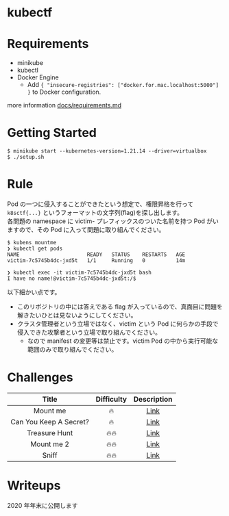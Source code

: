 # kubectf

# Requirements

* minikube
* kubectl
* Docker Engine
  * Add `{ "insecure-registries": ["docker.for.mac.localhost:5000"] }` to Docker configuration.

more information [docs/requirements.md](docs/requirements.md)

# Getting Started

```shell
$ minikube start --kubernetes-version=1.21.14 --driver=virtualbox
$ ./setup.sh
```

# Rule

Pod の一つに侵入することができたという想定で、権限昇格を行って `k8sctf{...}` というフォーマットの文字列(flag)を探し出します。  
各問題の namespace に victim- プレフィックスのついた名前を持つ Pod がいますので、その Pod に入って問題に取り組んでください。

```shell
$ kubens mountme
❯ kubectl get pods
NAME                      READY   STATUS    RESTARTS   AGE
victim-7c5745b4dc-jxd5t   1/1     Running   0          14m

❯ kubectl exec -it victim-7c5745b4dc-jxd5t bash
I have no name!@victim-7c5745b4dc-jxd5t:/$
```

以下細かい点です。

* このリポジトリの中には答えである flag が入っているので、真面目に問題を解きたいひとは見ないようにしてください。
* クラスタ管理者という立場ではなく、victim という Pod に何らかの手段で侵入できた攻撃者という立場で取り組んでください。
  * なので manifest の変更等は禁止です。victim Pod の中から実行可能な範囲のみで取り組んでください。

# Challenges

| Title | Difficulty | Description |
|:-----:|:---------:|:----------:|
| Mount me | 🔥 | [Link](manifests/01_challenges/mountme/README.md) |
| Can You Keep A Secret? | 🔥 | [Link](manifests/01_challenges/can-you-keep-a-secret/README.md) |
| Treasure Hunt | 🔥🔥 | [Link](manifests/01_challenges/treasure-hunt/README.md) |
| Mount me 2 | 🔥🔥 | [Link](manifests/01_challenges/mountme2/README.md) |
| Sniff | 🔥🔥 | [Link](manifests/01_challenges/sniff/README.md) |

# Writeups

2020 年年末に公開します

